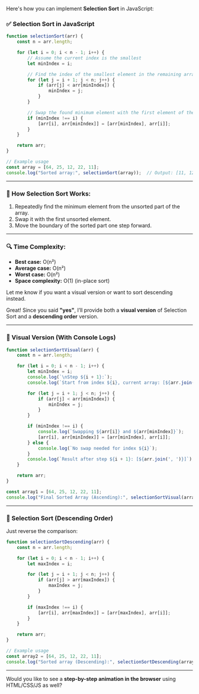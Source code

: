 Here's how you can implement **Selection Sort** in JavaScript:

### ✅ Selection Sort in JavaScript

```javascript
function selectionSort(arr) {
    const n = arr.length;

    for (let i = 0; i < n - 1; i++) {
        // Assume the current index is the smallest
        let minIndex = i;

        // Find the index of the smallest element in the remaining array
        for (let j = i + 1; j < n; j++) {
            if (arr[j] < arr[minIndex]) {
                minIndex = j;
            }
        }

        // Swap the found minimum element with the first element of the unsorted part
        if (minIndex !== i) {
            [arr[i], arr[minIndex]] = [arr[minIndex], arr[i]];
        }
    }

    return arr;
}

// Example usage
const array = [64, 25, 12, 22, 11];
console.log("Sorted array:", selectionSort(array));  // Output: [11, 12, 22, 25, 64]
```

---

### 📌 How Selection Sort Works:

1. Repeatedly find the minimum element from the unsorted part of the array.
2. Swap it with the first unsorted element.
3. Move the boundary of the sorted part one step forward.

---

### 🔍 Time Complexity:

* **Best case:** O(n²)
* **Average case:** O(n²)
* **Worst case:** O(n²)
* **Space complexity:** O(1) (in-place sort)

Let me know if you want a visual version or want to sort descending instead.


Great! Since you said **"yes"**, I’ll provide both a **visual version** of Selection Sort and a **descending order** version.

---

### 🎨 Visual Version (With Console Logs)

```javascript
function selectionSortVisual(arr) {
    const n = arr.length;

    for (let i = 0; i < n - 1; i++) {
        let minIndex = i;
        console.log(`\nStep ${i + 1}:`);
        console.log(`Start from index ${i}, current array: [${arr.join(', ')}]`);

        for (let j = i + 1; j < n; j++) {
            if (arr[j] < arr[minIndex]) {
                minIndex = j;
            }
        }

        if (minIndex !== i) {
            console.log(`Swapping ${arr[i]} and ${arr[minIndex]}`);
            [arr[i], arr[minIndex]] = [arr[minIndex], arr[i]];
        } else {
            console.log(`No swap needed for index ${i}`);
        }
        console.log(`Result after step ${i + 1}: [${arr.join(', ')}]`);
    }

    return arr;
}

const array1 = [64, 25, 12, 22, 11];
console.log("Final Sorted Array (Ascending):", selectionSortVisual(array1));
```

---

### 🔽 Selection Sort (Descending Order)

Just reverse the comparison:

```javascript
function selectionSortDescending(arr) {
    const n = arr.length;

    for (let i = 0; i < n - 1; i++) {
        let maxIndex = i;

        for (let j = i + 1; j < n; j++) {
            if (arr[j] > arr[maxIndex]) {
                maxIndex = j;
            }
        }

        if (maxIndex !== i) {
            [arr[i], arr[maxIndex]] = [arr[maxIndex], arr[i]];
        }
    }

    return arr;
}

// Example usage
const array2 = [64, 25, 12, 22, 11];
console.log("Sorted array (Descending):", selectionSortDescending(array2));  // Output: [64, 25, 22, 12, 11]
```

---

Would you like to see a **step-by-step animation in the browser** using HTML/CSS/JS as well?
